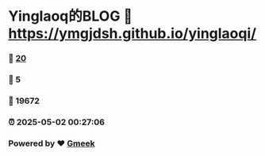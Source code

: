 # Yinglaoq的BLOG :link: https://ymgjdsh.github.io/yinglaoqi/ 
### :page_facing_up: [20](https://ymgjdsh.github.io/yinglaoqi//tag.html) 
### :speech_balloon: 5 
### :hibiscus: 19672 
### :alarm_clock: 2025-05-02 00:27:06 
### Powered by :heart: [Gmeek](https://github.com/Meekdai/Gmeek)

